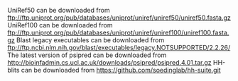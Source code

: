 UniRef50 can be downloaded from ftp://ftp.uniprot.org/pub/databases/uniprot/uniref/uniref50/uniref50.fasta.gz
UniRef100 can be downloaded from ftp://ftp.uniprot.org/pub/databases/uniprot/uniref/uniref100/uniref100.fasta.gz
Blast legacy executables can be downloaded from ftp://ftp.ncbi.nlm.nih.gov/blast/executables/legacy.NOTSUPPORTED/2.2.26/
The latest version of psipred can be downloaded from http://bioinfadmin.cs.ucl.ac.uk/downloads/psipred/psipred.4.01.tar.gz
HH-blits can be downloaded from https://github.com/soedinglab/hh-suite.git